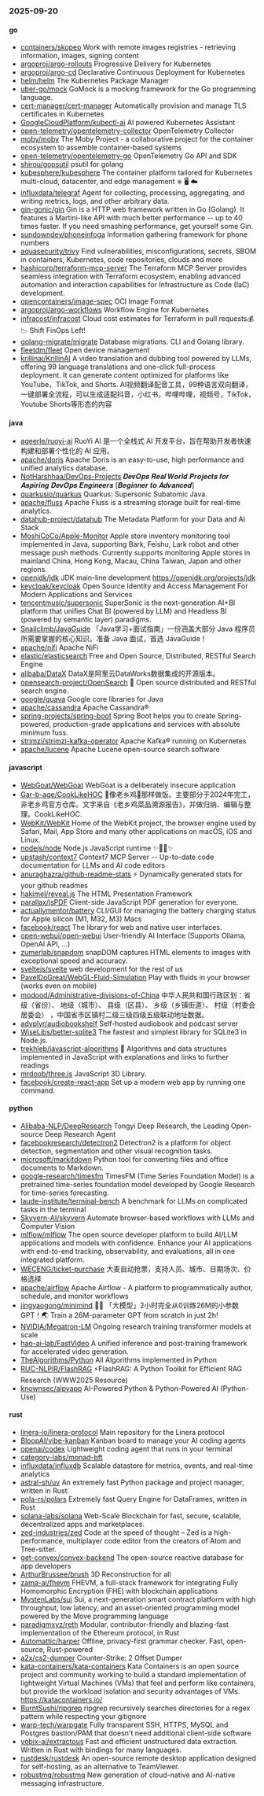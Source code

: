 ### 2025-09-20

#### go
* [containers/skopeo](https://github.com/containers/skopeo) Work with remote images registries - retrieving information, images, signing content
* [argoproj/argo-rollouts](https://github.com/argoproj/argo-rollouts) Progressive Delivery for Kubernetes
* [argoproj/argo-cd](https://github.com/argoproj/argo-cd) Declarative Continuous Deployment for Kubernetes
* [helm/helm](https://github.com/helm/helm) The Kubernetes Package Manager
* [uber-go/mock](https://github.com/uber-go/mock) GoMock is a mocking framework for the Go programming language.
* [cert-manager/cert-manager](https://github.com/cert-manager/cert-manager) Automatically provision and manage TLS certificates in Kubernetes
* [GoogleCloudPlatform/kubectl-ai](https://github.com/GoogleCloudPlatform/kubectl-ai) AI powered Kubernetes Assistant
* [open-telemetry/opentelemetry-collector](https://github.com/open-telemetry/opentelemetry-collector) OpenTelemetry Collector
* [moby/moby](https://github.com/moby/moby) The Moby Project - a collaborative project for the container ecosystem to assemble container-based systems
* [open-telemetry/opentelemetry-go](https://github.com/open-telemetry/opentelemetry-go) OpenTelemetry Go API and SDK
* [shirou/gopsutil](https://github.com/shirou/gopsutil) psutil for golang
* [kubesphere/kubesphere](https://github.com/kubesphere/kubesphere) The container platform tailored for Kubernetes multi-cloud, datacenter, and edge management ⎈ 🖥 ☁️
* [influxdata/telegraf](https://github.com/influxdata/telegraf) Agent for collecting, processing, aggregating, and writing metrics, logs, and other arbitrary data.
* [gin-gonic/gin](https://github.com/gin-gonic/gin) Gin is a HTTP web framework written in Go (Golang). It features a Martini-like API with much better performance -- up to 40 times faster. If you need smashing performance, get yourself some Gin.
* [sundowndev/phoneinfoga](https://github.com/sundowndev/phoneinfoga) Information gathering framework for phone numbers
* [aquasecurity/trivy](https://github.com/aquasecurity/trivy) Find vulnerabilities, misconfigurations, secrets, SBOM in containers, Kubernetes, code repositories, clouds and more
* [hashicorp/terraform-mcp-server](https://github.com/hashicorp/terraform-mcp-server) The Terraform MCP Server provides seamless integration with Terraform ecosystem, enabling advanced automation and interaction capabilities for Infrastructure as Code (IaC) development.
* [opencontainers/image-spec](https://github.com/opencontainers/image-spec) OCI Image Format
* [argoproj/argo-workflows](https://github.com/argoproj/argo-workflows) Workflow Engine for Kubernetes
* [infracost/infracost](https://github.com/infracost/infracost) Cloud cost estimates for Terraform in pull requests💰📉 Shift FinOps Left!
* [golang-migrate/migrate](https://github.com/golang-migrate/migrate) Database migrations. CLI and Golang library.
* [fleetdm/fleet](https://github.com/fleetdm/fleet) Open device management
* [krillinai/KrillinAI](https://github.com/krillinai/KrillinAI) A video translation and dubbing tool powered by LLMs, offering 99 language translations and one-click full-process deployment. It can generate content optimized for platforms like YouTube，TikTok, and Shorts. AI视频翻译配音工具，99种语言双向翻译，一键部署全流程，可以生成适配抖音，小红书，哔哩哔哩，视频号，TikTok，Youtube Shorts等形态的内容

#### java
* [ageerle/ruoyi-ai](https://github.com/ageerle/ruoyi-ai) RuoYi AI 是一个全栈式 AI 开发平台，旨在帮助开发者快速构建和部署个性化的 AI 应用。
* [apache/doris](https://github.com/apache/doris) Apache Doris is an easy-to-use, high performance and unified analytics database.
* [NotHarshhaa/DevOps-Projects](https://github.com/NotHarshhaa/DevOps-Projects) 𝑫𝒆𝒗𝑶𝒑𝒔 𝑹𝒆𝒂𝒍 𝑾𝒐𝒓𝒍𝒅 𝑷𝒓𝒐𝒋𝒆𝒄𝒕𝒔 𝒇𝒐𝒓 𝑨𝒔𝒑𝒊𝒓𝒊𝒏𝒈 𝑫𝒆𝒗𝑶𝒑𝒔 𝑬𝒏𝒈𝒊𝒏𝒆𝒆𝒓𝒔 [𝑩𝒆𝒈𝒊𝒏𝒏𝒆𝒓 𝒕𝒐 𝑨𝒅𝒗𝒂𝒏𝒄𝒆𝒅]
* [quarkusio/quarkus](https://github.com/quarkusio/quarkus) Quarkus: Supersonic Subatomic Java.
* [apache/fluss](https://github.com/apache/fluss) Apache Fluss is a streaming storage built for real-time analytics.
* [datahub-project/datahub](https://github.com/datahub-project/datahub) The Metadata Platform for your Data and AI Stack
* [MoshiCoCo/Apple-Monitor](https://github.com/MoshiCoCo/Apple-Monitor) Apple store inventory monitoring tool implemented in Java, supporting Bark, Feishu, Lark robot and other message push methods. Currently supports monitoring Apple stores in mainland China, Hong Kong, Macau, China Taiwan, Japan and other regions.
* [openjdk/jdk](https://github.com/openjdk/jdk) JDK main-line development https://openjdk.org/projects/jdk
* [keycloak/keycloak](https://github.com/keycloak/keycloak) Open Source Identity and Access Management For Modern Applications and Services
* [tencentmusic/supersonic](https://github.com/tencentmusic/supersonic) SuperSonic is the next-generation AI+BI platform that unifies Chat BI (powered by LLM) and Headless BI (powered by semantic layer) paradigms.
* [Snailclimb/JavaGuide](https://github.com/Snailclimb/JavaGuide) 「Java学习+面试指南」一份涵盖大部分 Java 程序员所需要掌握的核心知识。准备 Java 面试，首选 JavaGuide！
* [apache/nifi](https://github.com/apache/nifi) Apache NiFi
* [elastic/elasticsearch](https://github.com/elastic/elasticsearch) Free and Open Source, Distributed, RESTful Search Engine
* [alibaba/DataX](https://github.com/alibaba/DataX) DataX是阿里云DataWorks数据集成的开源版本。
* [opensearch-project/OpenSearch](https://github.com/opensearch-project/OpenSearch) 🔎 Open source distributed and RESTful search engine.
* [google/guava](https://github.com/google/guava) Google core libraries for Java
* [apache/cassandra](https://github.com/apache/cassandra) Apache Cassandra®
* [spring-projects/spring-boot](https://github.com/spring-projects/spring-boot) Spring Boot helps you to create Spring-powered, production-grade applications and services with absolute minimum fuss.
* [strimzi/strimzi-kafka-operator](https://github.com/strimzi/strimzi-kafka-operator) Apache Kafka® running on Kubernetes
* [apache/lucene](https://github.com/apache/lucene) Apache Lucene open-source search software

#### javascript
* [WebGoat/WebGoat](https://github.com/WebGoat/WebGoat) WebGoat is a deliberately insecure application
* [Gar-b-age/CookLikeHOC](https://github.com/Gar-b-age/CookLikeHOC) 🥢像老乡鸡🐔那样做饭。主要部分于2024年完工，非老乡鸡官方仓库。文字来自《老乡鸡菜品溯源报告》，并做归纳、编辑与整理。CookLikeHOC.
* [WebKit/WebKit](https://github.com/WebKit/WebKit) Home of the WebKit project, the browser engine used by Safari, Mail, App Store and many other applications on macOS, iOS and Linux.
* [nodejs/node](https://github.com/nodejs/node) Node.js JavaScript runtime ✨🐢🚀✨
* [upstash/context7](https://github.com/upstash/context7) Context7 MCP Server -- Up-to-date code documentation for LLMs and AI code editors
* [anuraghazra/github-readme-stats](https://github.com/anuraghazra/github-readme-stats) ⚡ Dynamically generated stats for your github readmes
* [hakimel/reveal.js](https://github.com/hakimel/reveal.js) The HTML Presentation Framework
* [parallax/jsPDF](https://github.com/parallax/jsPDF) Client-side JavaScript PDF generation for everyone.
* [actuallymentor/battery](https://github.com/actuallymentor/battery) CLI/GUI for managing the battery charging status for Apple silicon (M1, M32, M3) Macs
* [facebook/react](https://github.com/facebook/react) The library for web and native user interfaces.
* [open-webui/open-webui](https://github.com/open-webui/open-webui) User-friendly AI Interface (Supports Ollama, OpenAI API, ...)
* [zumerlab/snapdom](https://github.com/zumerlab/snapdom) snapDOM captures HTML elements to images with exceptional speed and accuracy.
* [sveltejs/svelte](https://github.com/sveltejs/svelte) web development for the rest of us
* [PavelDoGreat/WebGL-Fluid-Simulation](https://github.com/PavelDoGreat/WebGL-Fluid-Simulation) Play with fluids in your browser (works even on mobile)
* [modood/Administrative-divisions-of-China](https://github.com/modood/Administrative-divisions-of-China) 中华人民共和国行政区划：省级（省份）、 地级（城市）、 县级（区县）、 乡级（乡镇街道）、 村级（村委会居委会） ，中国省市区镇村二级三级四级五级联动地址数据。
* [advplyr/audiobookshelf](https://github.com/advplyr/audiobookshelf) Self-hosted audiobook and podcast server
* [WiseLibs/better-sqlite3](https://github.com/WiseLibs/better-sqlite3) The fastest and simplest library for SQLite3 in Node.js.
* [trekhleb/javascript-algorithms](https://github.com/trekhleb/javascript-algorithms) 📝 Algorithms and data structures implemented in JavaScript with explanations and links to further readings
* [mrdoob/three.js](https://github.com/mrdoob/three.js) JavaScript 3D Library.
* [facebook/create-react-app](https://github.com/facebook/create-react-app) Set up a modern web app by running one command.

#### python
* [Alibaba-NLP/DeepResearch](https://github.com/Alibaba-NLP/DeepResearch) Tongyi Deep Research, the Leading Open-source Deep Research Agent
* [facebookresearch/detectron2](https://github.com/facebookresearch/detectron2) Detectron2 is a platform for object detection, segmentation and other visual recognition tasks.
* [microsoft/markitdown](https://github.com/microsoft/markitdown) Python tool for converting files and office documents to Markdown.
* [google-research/timesfm](https://github.com/google-research/timesfm) TimesFM (Time Series Foundation Model) is a pretrained time-series foundation model developed by Google Research for time-series forecasting.
* [laude-institute/terminal-bench](https://github.com/laude-institute/terminal-bench) A benchmark for LLMs on complicated tasks in the terminal
* [Skyvern-AI/skyvern](https://github.com/Skyvern-AI/skyvern) Automate browser-based workflows with LLMs and Computer Vision
* [mlflow/mlflow](https://github.com/mlflow/mlflow) The open source developer platform to build AI/LLM applications and models with confidence. Enhance your AI applications with end-to-end tracking, observability, and evaluations, all in one integrated platform.
* [WECENG/ticket-purchase](https://github.com/WECENG/ticket-purchase) 大麦自动抢票，支持人员、城市、日期场次、价格选择
* [apache/airflow](https://github.com/apache/airflow) Apache Airflow - A platform to programmatically author, schedule, and monitor workflows
* [jingyaogong/minimind](https://github.com/jingyaogong/minimind) 🚀🚀 「大模型」2小时完全从0训练26M的小参数GPT！🌏 Train a 26M-parameter GPT from scratch in just 2h!
* [NVIDIA/Megatron-LM](https://github.com/NVIDIA/Megatron-LM) Ongoing research training transformer models at scale
* [hao-ai-lab/FastVideo](https://github.com/hao-ai-lab/FastVideo) A unified inference and post-training framework for accelerated video generation.
* [TheAlgorithms/Python](https://github.com/TheAlgorithms/Python) All Algorithms implemented in Python
* [RUC-NLPIR/FlashRAG](https://github.com/RUC-NLPIR/FlashRAG) ⚡FlashRAG: A Python Toolkit for Efficient RAG Research (WWW2025 Resource)
* [knownsec/aipyapp](https://github.com/knownsec/aipyapp) AI-Powered Python & Python-Powered AI (Python-Use)

#### rust
* [linera-io/linera-protocol](https://github.com/linera-io/linera-protocol) Main repository for the Linera protocol
* [BloopAI/vibe-kanban](https://github.com/BloopAI/vibe-kanban) Kanban board to manage your AI coding agents
* [openai/codex](https://github.com/openai/codex) Lightweight coding agent that runs in your terminal
* [category-labs/monad-bft](https://github.com/category-labs/monad-bft)
* [influxdata/influxdb](https://github.com/influxdata/influxdb) Scalable datastore for metrics, events, and real-time analytics
* [astral-sh/uv](https://github.com/astral-sh/uv) An extremely fast Python package and project manager, written in Rust.
* [pola-rs/polars](https://github.com/pola-rs/polars) Extremely fast Query Engine for DataFrames, written in Rust
* [solana-labs/solana](https://github.com/solana-labs/solana) Web-Scale Blockchain for fast, secure, scalable, decentralized apps and marketplaces.
* [zed-industries/zed](https://github.com/zed-industries/zed) Code at the speed of thought – Zed is a high-performance, multiplayer code editor from the creators of Atom and Tree-sitter.
* [get-convex/convex-backend](https://github.com/get-convex/convex-backend) The open-source reactive database for app developers
* [ArthurBrussee/brush](https://github.com/ArthurBrussee/brush) 3D Reconstruction for all
* [zama-ai/fhevm](https://github.com/zama-ai/fhevm) FHEVM, a full-stack framework for integrating Fully Homomorphic Encryption (FHE) with blockchain applications
* [MystenLabs/sui](https://github.com/MystenLabs/sui) Sui, a next-generation smart contract platform with high throughput, low latency, and an asset-oriented programming model powered by the Move programming language
* [paradigmxyz/reth](https://github.com/paradigmxyz/reth) Modular, contributor-friendly and blazing-fast implementation of the Ethereum protocol, in Rust
* [Automattic/harper](https://github.com/Automattic/harper) Offline, privacy-first grammar checker. Fast, open-source, Rust-powered
* [a2x/cs2-dumper](https://github.com/a2x/cs2-dumper) Counter-Strike: 2 Offset Dumper
* [kata-containers/kata-containers](https://github.com/kata-containers/kata-containers) Kata Containers is an open source project and community working to build a standard implementation of lightweight Virtual Machines (VMs) that feel and perform like containers, but provide the workload isolation and security advantages of VMs. https://katacontainers.io/
* [BurntSushi/ripgrep](https://github.com/BurntSushi/ripgrep) ripgrep recursively searches directories for a regex pattern while respecting your gitignore
* [warp-tech/warpgate](https://github.com/warp-tech/warpgate) Fully transparent SSH, HTTPS, MySQL and Postgres bastion/PAM that doesn't need additional client-side software
* [yobix-ai/extractous](https://github.com/yobix-ai/extractous) Fast and efficient unstructured data extraction. Written in Rust with bindings for many languages.
* [rustdesk/rustdesk](https://github.com/rustdesk/rustdesk) An open-source remote desktop application designed for self-hosting, as an alternative to TeamViewer.
* [robustmq/robustmq](https://github.com/robustmq/robustmq) New generation of cloud-native and AI-native messaging infrastructure.
